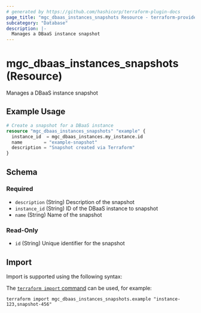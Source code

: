 ```yaml
---
# generated by https://github.com/hashicorp/terraform-plugin-docs
page_title: "mgc_dbaas_instances_snapshots Resource - terraform-provider-mgc"
subcategory: "Database"
description: |-
  Manages a DBaaS instance snapshot
---
```


# mgc_dbaas_instances_snapshots (Resource)

Manages a DBaaS instance snapshot

## Example Usage

```terraform
# Create a snapshot for a DBaaS instance
resource "mgc_dbaas_instances_snapshots" "example" {
  instance_id  = mgc_dbaas_instances.my_instance.id
  name        = "example-snapshot"
  description = "Snapshot created via Terraform"
}
```

<!-- schema generated by tfplugindocs -->
## Schema

### Required

- `description` (String) Description of the snapshot
- `instance_id` (String) ID of the DBaaS instance to snapshot
- `name` (String) Name of the snapshot

### Read-Only

- `id` (String) Unique identifier for the snapshot

## Import

Import is supported using the following syntax:

The [`terraform import` command](https://developer.hashicorp.com/terraform/cli/commands/import) can be used, for example:

```shell
terraform import mgc_dbaas_instances_snapshots.example "instance-123,snapshot-456"
```
